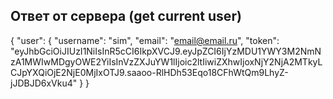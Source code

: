 ## Ответ от сервера (get current user)
{
    "user": {
        "username": "sim",
        "email": "email@email.ru",
        "token": "eyJhbGciOiJIUzI1NiIsInR5cCI6IkpXVCJ9.eyJpZCI6IjYzMDU1YWY3M2NmNzA1MWIwMDgyOWE2YiIsInVzZXJuYW1lIjoic2ltIiwiZXhwIjoxNjY2NjA2MTkyLCJpYXQiOjE2NjE0MjIxOTJ9.saaoo-RlHDh53Eqo18CFhWtQm9LhyZ-jJDBJD6xVku4"
    }
}
